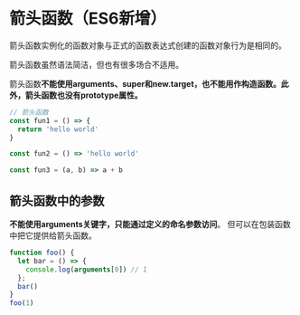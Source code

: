 # 箭头函数（ES6新增）
箭头函数实例化的函数对象与正式的函数表达式创建的函数对象行为是相同的。

箭头函数虽然语法简洁，但也有很多场合不适用。

箭头函数<b>不能使用arguments、super和new.target，也不能用作构造函数。此外，箭头函数也没有prototype属性。</b>

``` javascript
// 箭头函数
const fun1 = () => {
  return 'hello world'
}

const fun2 = () => 'hello world'

const fun3 = (a, b) => a + b
```

## 箭头函数中的参数
<b>不能使用arguments关键字，只能通过定义的命名参数访问</b>。
但可以在包装函数中把它提供给箭头函数。

``` javascript
function foo() {
  let bar = () => {
    console.log(arguments[0]) // 1
  };
  bar()
}
foo(1)
```
